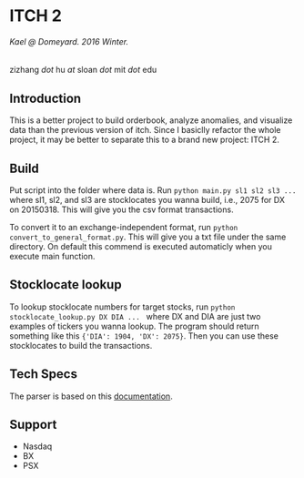 # ITCH 2
###### Kael @ Domeyard. 2016 Winter.
zizhang _dot_ hu _at_ sloan _dot_ mit _dot_ edu

## Introduction
This is a better project to build orderbook, analyze anomalies, and visualize data than the previous version of itch. 
Since I basiclly refactor the whole project, it may be better to separate this to a brand new project: ITCH 2.

## Build
Put script into the folder where data is. Run `python main.py sl1 sl2 sl3 ...` where sl1, sl2, and sl3 are stocklocates you wanna build, i.e., 2075 for DX on 20150318.
This will give you the csv format transactions. 

To convert it to an exchange-independent format, run `python convert_to_general_format.py`. This will give you a txt file under the same directory. On default this commend is executed automaticly when you execute main function.

## Stocklocate lookup
To lookup stocklocate numbers for target stocks, run `python stocklocate_lookup.py DX DIA ... ` where DX and DIA are just two examples of tickers you wanna lookup.
The program should return something like this `{'DIA': 1904, 'DX': 2075}`. Then you can use these stocklocates to build the transactions.

## Tech Specs
The parser is based on this [documentation](http://www.nasdaqtrader.com/content/technicalsupport/specifications/dataproducts/NQTVITCHspecification.pdf).


## Support
- Nasdaq
- BX
- PSX